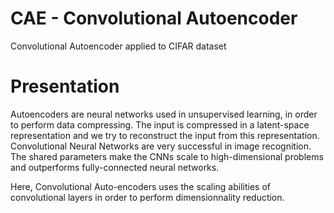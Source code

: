 # CAE - Convolutional Autoencoder
Convolutional Autoencoder applied to CIFAR dataset

# Presentation
Autoencoders are neural networks used in unsupervised learning, in order to perform data compressing. The input is compressed in a latent-space representation and we try to reconstruct the input from this representation. 
Convolutional Neural Networks are very successful in image recognition. The shared parameters make the CNNs scale to high-dimensional problems and outperforms fully-connected neural networks.

Here, Convolutional Auto-encoders uses the scaling abilities of convolutional layers in order to perform dimensionnality reduction. 
